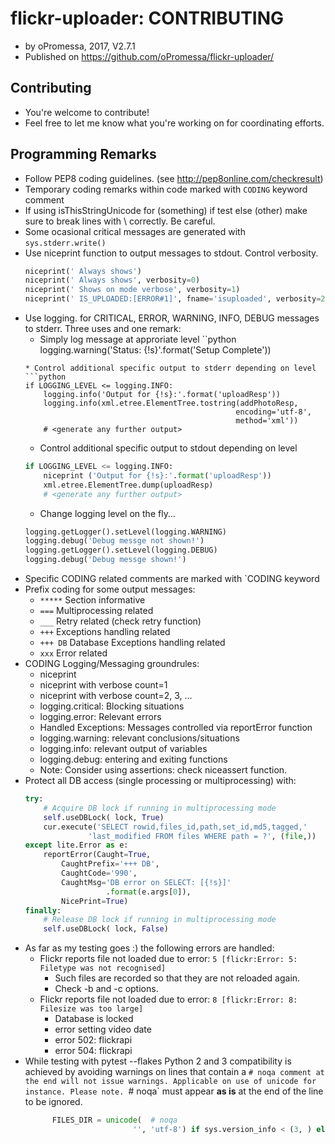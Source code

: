 # flickr-uploader: CONTRIBUTING
* by oPromessa, 2017, V2.7.1
* Published on https://github.com/oPromessa/flickr-uploader/

## Contributing
* You're welcome to contribute!
* Feel free to let me know what you're working on for coordinating efforts.

## Programming Remarks
* Follow PEP8 coding guidelines. (see http://pep8online.com/checkresult)
* Temporary coding remarks within code marked with `CODING` keyword comment
* If using isThisStringUnicode for (something) if test else (other) make
  sure to break lines with \ correctly. Be careful.
* Some ocasional critical messages are generated with `sys.stderr.write()`
* Use niceprint function to output messages to stdout. Control verbosity.
  ```python
  niceprint(' Always shows')
  niceprint(' Always shows', verbosity=0)
  niceprint(' Shows on mode verbose', verbosity=1)
  niceprint(' IS_UPLOADED:[ERROR#1]', fname='isuploaded', verbosity=2)
  ```
* Use logging. for CRITICAL, ERROR, WARNING, INFO, DEBUG messages to stderr.
  Three uses and one remark:
   * Simply log message at approriate level
   ``python
   logging.warning('Status: {!s}'.format('Setup Complete'))
   ```
   * Control additional specific output to stderr depending on level
   ```python
   if LOGGING_LEVEL <= logging.INFO:
       logging.info('Output for {!s}:'.format('uploadResp'))
       logging.info(xml.etree.ElementTree.tostring(addPhotoResp,
                                                  encoding='utf-8',
                                                  method='xml'))
       # <generate any further output>
   ```
   * Control additional specific output to stdout depending on level
   ```python
   if LOGGING_LEVEL <= logging.INFO:
       niceprint ('Output for {!s}:'.format('uploadResp'))
       xml.etree.ElementTree.dump(uploadResp)
       # <generate any further output>
   ```
   * Change logging level on the fly...
   ```python
   logging.getLogger().setLevel(logging.WARNING)
   logging.debug('Debug messge not shown!')
   logging.getLogger().setLevel(logging.DEBUG)
   logging.debug('Debug messge shown!')
   ```
* Specific CODING related comments are marked with `CODING keyword
* Prefix coding for some output messages:
   * `*****`   Section informative
   * `===`     Multiprocessing related
   * `___`     Retry related (check retry function)
   * `+++`     Exceptions handling related
   * `+++ DB`  Database Exceptions handling related
   * `xxx`     Error related
* CODING Logging/Messaging groundrules:
   * niceprint
   * niceprint with verbose count=1
   * niceprint with verbose count=2, 3, ...
   * logging.critical: Blocking situations
   * logging.error: Relevant errors
   * Handled Exceptions: Messages controlled via reportError function
   * logging.warning: relevant conclusions/situations
   * logging.info: relevant output of variables
   * logging.debug: entering and exiting functions
   * Note: Consider using assertions: check niceassert function.
* Protect all DB access (single processing or multiprocessing) with:
    ```python
    try:
        # Acquire DB lock if running in multiprocessing mode
        self.useDBLock( lock, True)
        cur.execute('SELECT rowid,files_id,path,set_id,md5,tagged,'
                  'last_modified FROM files WHERE path = ?', (file,))
    except lite.Error as e:
        reportError(Caught=True,
            CaughtPrefix='+++ DB',
            CaughtCode='990',
            CaughtMsg='DB error on SELECT: [{!s}]'
                      .format(e.args[0]),
            NicePrint=True)
    finally:
        # Release DB lock if running in multiprocessing mode
        self.useDBLock( lock, False)
    ```
* As far as my testing goes :) the following errors are handled:
   * Flickr reports file not loaded due to error: `5 [flickr:Error:
   5: Filetype was not recognised]`
      * Such files are recorded so that they are not reloaded again.
      * Check -b and -c options.
   * Flickr reports file not loaded due to error: `8 [flickr:Error:
   8: Filesize was too large]`
      * Database is locked
      * error setting video date
      * error 502: flickrapi
      * error 504: flickrapi
* While testing with pytest --flakes Python 2 and 3 compatibility is
  achieved by avoiding warnings on lines that contain a `# noqa comment at
  the end will not issue warnings. Applicable on use of unicode for
  instance. Please note. `# noqa` must appear **as is** at the end of the
  line to be ignored.
    ```python
          FILES_DIR = unicode(  # noqa
                            '', 'utf-8') if sys.version_info < (3, ) else str('')
    ```
